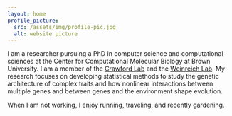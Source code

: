 ```yaml
---
layout: home
profile_picture:
  src: /assets/img/profile-pic.jpg
  alt: website picture
---
```


<p>
  I am a researcher pursuing a PhD in computer science and computational sciences at the Center for Computational Molecular Biology at Brown University. I am a member of the <a href="http://www.lcrawlab.com/">Crawford Lab</a> and the <a href="https://www.brown.edu/research/labs/weinreich/">Weinreich Lab</a>.
  My research focuses on developing statistical methods to study the genetic architecture of complex traits and how nonlinear interactions between multiple genes and between genes and the environment shape evolution.
</p>


<p>
  When I am not working, I enjoy running, traveling, and recently gardening.
</p>